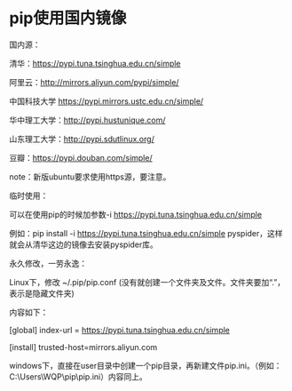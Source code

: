 # pip使用国内镜像

国内源：

清华：<https://pypi.tuna.tsinghua.edu.cn/simple>

阿里云：<http://mirrors.aliyun.com/pypi/simple/>

中国科技大学 <https://pypi.mirrors.ustc.edu.cn/simple/>

华中理工大学：<http://pypi.hustunique.com/>

山东理工大学：<http://pypi.sdutlinux.org/>

豆瓣：<https://pypi.douban.com/simple/>

note：新版ubuntu要求使用https源，要注意。

临时使用：

可以在使用pip的时候加参数-i https://pypi.tuna.tsinghua.edu.cn/simple

例如：pip install -i https://pypi.tuna.tsinghua.edu.cn/simple pyspider，这样就会从清华这边的镜像去安装pyspider库。

永久修改，一劳永逸：

Linux下，修改 ~/.pip/pip.conf (没有就创建一个文件夹及文件。文件夹要加“.”，表示是隐藏文件夹)

内容如下：

[global]
index-url = https://pypi.tuna.tsinghua.edu.cn/simple

[install]
trusted-host=mirrors.aliyun.com

windows下，直接在user目录中创建一个pip目录，再新建文件pip.ini。（例如：C:\Users\WQP\pip\pip.ini）内容同上。
